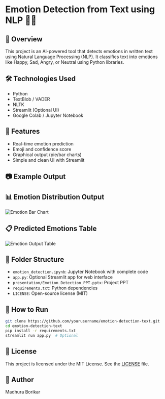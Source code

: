 # Emotion Detection from Text using NLP 🧠💬

## 📌 Overview
This project is an AI-powered tool that detects emotions in written text using Natural Language Processing (NLP). It classifies text into emotions like Happy, Sad, Angry, or Neutral using Python libraries.

## 🛠️ Technologies Used
- Python
- TextBlob / VADER
- NLTK
- Streamlit (Optional UI)
- Google Colab / Jupyter Notebook

## 🚀 Features
- Real-time emotion prediction
- Emoji and confidence score
- Graphical output (pie/bar charts)
- Simple and clean UI with Streamlit

## 📷 Example Output
## 📊 Emotion Distribution Output
![Emotion Bar Chart](outputs/emotion_bar_chart.png)

## 📋 Predicted Emotions Table
![Emotion Output Table](outputs/emotion_output_table.png)


## 📂 Folder Structure
- `emotion_detection.ipynb`: Jupyter Notebook with complete code
- `app.py`: Optional Streamlit app for web interface
- `presentation/Emotion_Detection_PPT.pptx`: Project PPT
- `requirements.txt`: Python dependencies
- `LICENSE`: Open-source license (MIT)

## 🧪 How to Run
```bash
git clone https://github.com/yourusername/emotion-detection-text.git
cd emotion-detection-text
pip install -r requirements.txt
streamlit run app.py  # Optional
```

## 📄 License
This project is licensed under the MIT License. See the [LICENSE](LICENSE) file.

## 🙌 Author
Madhura Borikar
